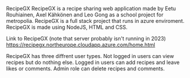 RecipeGX
RecipeGX is a recipe sharing web application made by Eetu Rouhiainen, Axel Kähkönen and Leo Gong as a school project for metropolia. RecipeGX is a full stack project that runs in azure enviroment. RecipeGX is made using NodeJS, HTML and CSS. 

Link to RecipeGX (note that server probably isn't running in 2023) https://recipegx.northeurope.cloudapp.azure.com/home.html

RecipeGX has three diffrent user types. Not logged in users can view recipes but do nothing else. Logged in users can add recipes and leave likes or comments. Admin role can delete recipes and comments.
